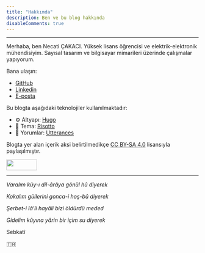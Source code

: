 ```yaml
---
title: "Hakkımda"
description: Ben ve bu blog hakkında
disableComments: true
---
```


---

Merhaba, ben Necati ÇAKACI. Yüksek lisans öğrencisi ve elektrik-elektronik mühendisiyim. Sayısal tasarım ve bilgisayar mimarileri üzerinde çalışmalar yapıyorum.

Bana ulaşın:

* <i class="fab fa-github" aria-hidden="true"></i> [GitHub](https://github.com/necaticakaci)
* <i class="fab fa-linkedin" aria-hidden="true"></i> [Linkedin](https://www.linkedin.com/in/necati-%C3%A7akac%C4%B1/)
* <i class="fas fa-envelope" aria-hidden="true"></i> [E-posta](/mail)

Bu blogta aşağıdaki teknolojiler kullanılmaktadır:

* :gear: Altyapı: [Hugo](https://gohugo.io)
* :art: Tema: [Risotto](https://github.com/joeroe/risotto)
* :speech_balloon: Yorumlar: [Utterances](https://utteranc.es/)

Blogta yer alan içerik aksi belirtilmedikçe [CC BY-SA 4.0](https://creativecommons.org/licenses/by-sa/4.0) lisansıyla paylaşılmıştır.

<p><img src="/cc-by-sa.png" width="80" height="28"/></p>

---

*Varalım kûy-ı dil-ârâya gönül hû diyerek*

*Kokalım güllerini gonca-i hoş-bû diyerek*

*Şerbet-i lâ’li hayâli bizi öldürdü meded*

*Gidelim kûyına yârin bir içim su diyerek*

Sebkatî

:tr:
